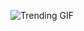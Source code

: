 ![Trending GIF](https://media1.giphy.com/media/v1.Y2lkPThiYjIxNzcybWRwanVuZGV0d29lanJrazlycnVoa2M5Yjlkb29rMTRydnB3ZTY2YyZlcD12MV9naWZzX3NlYXJjaCZjdD1n/MT5UUV1d4CXE2A37Dg/giphy.gif)
